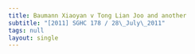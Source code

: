 ```yaml
---
title: Baumann Xiaoyan v Tong Lian Joo and another
subtitle: "[2011] SGHC 178 / 28\_July\_2011"
tags: null
layout: single
---
```


